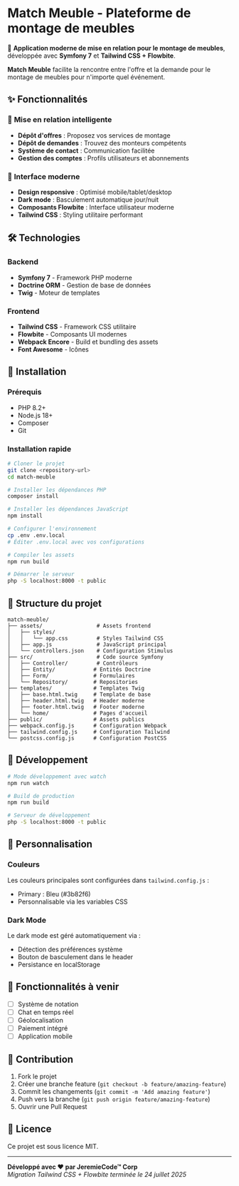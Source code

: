 # Match Meuble - Plateforme de montage de meubles

🔧 **Application moderne de mise en relation pour le montage de meubles**, développée avec **Symfony 7** et **Tailwind CSS + Flowbite**.

**Match Meuble** facilite la rencontre entre l'offre et la demande pour le montage de meubles pour n'importe quel événement.

## ✨ Fonctionnalités

### 🎯 **Mise en relation intelligente**
- **Dépôt d'offres** : Proposez vos services de montage
- **Dépôt de demandes** : Trouvez des monteurs compétents
- **Système de contact** : Communication facilitée
- **Gestion des comptes** : Profils utilisateurs et abonnements

### 🎨 **Interface moderne**
- **Design responsive** : Optimisé mobile/tablet/desktop
- **Dark mode** : Basculement automatique jour/nuit
- **Composants Flowbite** : Interface utilisateur moderne
- **Tailwind CSS** : Styling utilitaire performant

## 🛠️ Technologies

### **Backend**
- **Symfony 7** - Framework PHP moderne
- **Doctrine ORM** - Gestion de base de données
- **Twig** - Moteur de templates

### **Frontend**
- **Tailwind CSS** - Framework CSS utilitaire
- **Flowbite** - Composants UI modernes
- **Webpack Encore** - Build et bundling des assets
- **Font Awesome** - Icônes

## 🚀 Installation

### **Prérequis**
- PHP 8.2+
- Node.js 18+
- Composer
- Git

### **Installation rapide**

```bash
# Cloner le projet
git clone <repository-url>
cd match-meuble

# Installer les dépendances PHP
composer install

# Installer les dépendances JavaScript
npm install

# Configurer l'environnement
cp .env .env.local
# Éditer .env.local avec vos configurations

# Compiler les assets
npm run build

# Démarrer le serveur
php -S localhost:8000 -t public
```

## 📁 Structure du projet

```
match-meuble/
├── assets/                 # Assets frontend
│   ├── styles/
│   │   └── app.css         # Styles Tailwind CSS
│   ├── app.js              # JavaScript principal
│   └── controllers.json    # Configuration Stimulus
├── src/                    # Code source Symfony
│   ├── Controller/         # Contrôleurs
│   ├── Entity/            # Entités Doctrine
│   ├── Form/              # Formulaires
│   └── Repository/        # Repositories
├── templates/             # Templates Twig
│   ├── base.html.twig     # Template de base
│   ├── header.html.twig   # Header moderne
│   ├── footer.html.twig   # Footer moderne
│   └── home/              # Pages d'accueil
├── public/                # Assets publics
├── webpack.config.js      # Configuration Webpack
├── tailwind.config.js     # Configuration Tailwind
└── postcss.config.js      # Configuration PostCSS
```

## 🧪 Développement

```bash
# Mode développement avec watch
npm run watch

# Build de production
npm run build

# Serveur de développement
php -S localhost:8000 -t public
```

## 🎨 Personnalisation

### **Couleurs**
Les couleurs principales sont configurées dans `tailwind.config.js` :
- Primary : Bleu (#3b82f6)
- Personnalisable via les variables CSS

### **Dark Mode**
Le dark mode est géré automatiquement via :
- Détection des préférences système
- Bouton de basculement dans le header
- Persistance en localStorage

## 📝 Fonctionnalités à venir

- [ ] Système de notation
- [ ] Chat en temps réel
- [ ] Géolocalisation
- [ ] Paiement intégré
- [ ] Application mobile

## 🤝 Contribution

1. Fork le projet
2. Créer une branche feature (`git checkout -b feature/amazing-feature`)
3. Commit les changements (`git commit -m 'Add amazing feature'`)
4. Push vers la branche (`git push origin feature/amazing-feature`)
5. Ouvrir une Pull Request

## 📝 Licence

Ce projet est sous licence MIT.

---

**Développé avec ❤️ par JeremieCode™ Corp**  
*Migration Tailwind CSS + Flowbite terminée le 24 juillet 2025*
